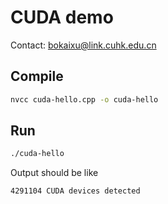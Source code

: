 # CUDA demo

Contact: bokaixu@link.cuhk.edu.cn

## Compile

```bash
nvcc cuda-hello.cpp -o cuda-hello
```

## Run

```bash
./cuda-hello
```

Output should be like

```
4291104 CUDA devices detected
```